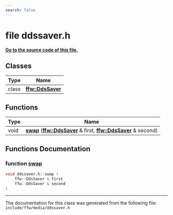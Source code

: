 ```yaml
---
search: false
---
```


# file ddssaver.h

**[Go to the source code of this file.](ddssaver_8h_source.md)**
## Classes

|Type|Name|
|-----|-----|
|class|[**ffw::DdsSaver**](classffw_1_1_dds_saver.md)|


## Functions

|Type|Name|
|-----|-----|
|void|[**swap**](ddssaver_8h.md#1a0705f506c5d649b7aa31b51a9cceaf0e) (**[ffw::DdsSaver](classffw_1_1_dds_saver.md)** & first, **[ffw::DdsSaver](classffw_1_1_dds_saver.md)** & second) |


## Functions Documentation

### function <a id="1a0705f506c5d649b7aa31b51a9cceaf0e" href="#1a0705f506c5d649b7aa31b51a9cceaf0e">swap</a>

```cpp
void ddssaver.h::swap (
    ffw::DdsSaver & first
    ffw::DdsSaver & second
)
```





----------------------------------------
The documentation for this class was generated from the following file: `include/ffw/media/ddssaver.h`
